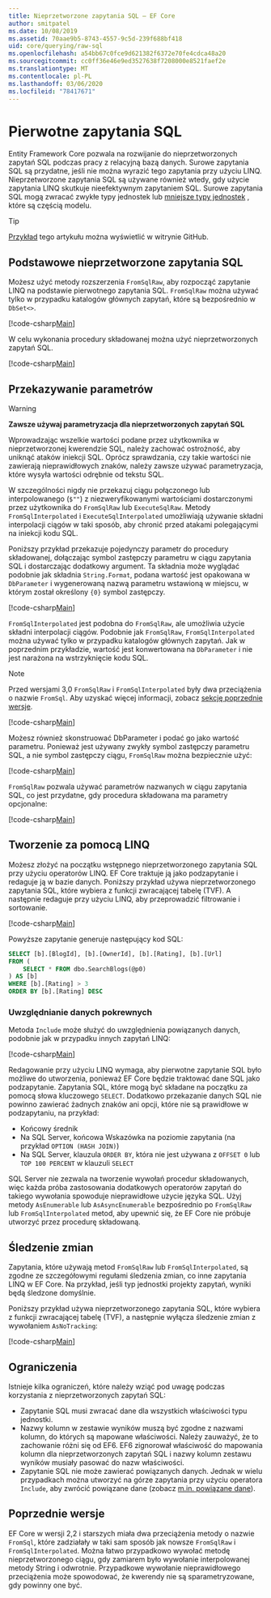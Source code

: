```yaml
---
title: Nieprzetworzone zapytania SQL — EF Core
author: smitpatel
ms.date: 10/08/2019
ms.assetid: 70aae9b5-8743-4557-9c5d-239f688bf418
uid: core/querying/raw-sql
ms.openlocfilehash: a54bb67c0fce9d621382f6372e70fe4cdca48a20
ms.sourcegitcommit: cc0ff36e46e9ed3527638f7208000e8521faef2e
ms.translationtype: MT
ms.contentlocale: pl-PL
ms.lasthandoff: 03/06/2020
ms.locfileid: "78417671"
---
```

# <a name="raw-sql-queries"></a>Pierwotne zapytania SQL

Entity Framework Core pozwala na rozwijanie do nieprzetworzonych zapytań SQL podczas pracy z relacyjną bazą danych. Surowe zapytania SQL są przydatne, jeśli nie można wyrazić tego zapytania przy użyciu LINQ. Nieprzetworzone zapytania SQL są używane również wtedy, gdy użycie zapytania LINQ skutkuje nieefektywnym zapytaniem SQL. Surowe zapytania SQL mogą zwracać zwykłe typy jednostek lub [mniejsze typy jednostek](xref:core/modeling/keyless-entity-types) , które są częścią modelu.

> [!TIP]  
> [Przykład](https://github.com/dotnet/EntityFramework.Docs/tree/master/samples/core/Querying/) tego artykułu można wyświetlić w witrynie GitHub.

## <a name="basic-raw-sql-queries"></a>Podstawowe nieprzetworzone zapytania SQL

Możesz użyć metody rozszerzenia `FromSqlRaw`, aby rozpocząć zapytanie LINQ na podstawie pierwotnego zapytania SQL. `FromSqlRaw` można używać tylko w przypadku katalogów głównych zapytań, które są bezpośrednio w `DbSet<>`.

[!code-csharp[Main](../../../samples/core/Querying/RawSQL/Sample.cs#FromSqlRaw)]

W celu wykonania procedury składowanej można użyć nieprzetworzonych zapytań SQL.

[!code-csharp[Main](../../../samples/core/Querying/RawSQL/Sample.cs#FromSqlRawStoredProcedure)]

## <a name="passing-parameters"></a>Przekazywanie parametrów

> [!WARNING]
> **Zawsze używaj parametryzacja dla nieprzetworzonych zapytań SQL**
>
> Wprowadzając wszelkie wartości podane przez użytkownika w nieprzetworzonej kwerendzie SQL, należy zachować ostrożność, aby uniknąć ataków iniekcji SQL. Oprócz sprawdzania, czy takie wartości nie zawierają nieprawidłowych znaków, należy zawsze używać parametryzacja, które wysyła wartości odrębnie od tekstu SQL.
>
> W szczególności nigdy nie przekazuj ciągu połączonego lub interpolowanego (`$""`) z niezweryfikowanymi wartościami dostarczonymi przez użytkownika do `FromSqlRaw` lub `ExecuteSqlRaw`. Metody `FromSqlInterpolated` i `ExecuteSqlInterpolated` umożliwiają używanie składni interpolacji ciągów w taki sposób, aby chronić przed atakami polegającymi na iniekcji kodu SQL.

Poniższy przykład przekazuje pojedynczy parametr do procedury składowanej, dołączając symbol zastępczy parametru w ciągu zapytania SQL i dostarczając dodatkowy argument. Ta składnia może wyglądać podobnie jak składnia `String.Format`, podana wartość jest opakowana w `DbParameter` i wygenerowaną nazwą parametru wstawioną w miejscu, w którym został określony `{0}` symbol zastępczy.

[!code-csharp[Main](../../../samples/core/Querying/RawSQL/Sample.cs#FromSqlRawStoredProcedureParameter)]

`FromSqlInterpolated` jest podobna do `FromSqlRaw`, ale umożliwia użycie składni interpolacji ciągów. Podobnie jak `FromSqlRaw`, `FromSqlInterpolated` można używać tylko w przypadku katalogów głównych zapytań. Jak w poprzednim przykładzie, wartość jest konwertowana na `DbParameter` i nie jest narażona na wstrzyknięcie kodu SQL.

> [!NOTE]
> Przed wersjami 3,0 `FromSqlRaw` i `FromSqlInterpolated` były dwa przeciążenia o nazwie `FromSql`. Aby uzyskać więcej informacji, zobacz [sekcję poprzednie wersje](#previous-versions).

[!code-csharp[Main](../../../samples/core/Querying/RawSQL/Sample.cs#FromSqlInterpolatedStoredProcedureParameter)]

Możesz również skonstruować DbParameter i podać go jako wartość parametru. Ponieważ jest używany zwykły symbol zastępczy parametru SQL, a nie symbol zastępczy ciągu, `FromSqlRaw` można bezpiecznie użyć:

[!code-csharp[Main](../../../samples/core/Querying/RawSQL/Sample.cs#FromSqlRawStoredProcedureSqlParameter)]

`FromSqlRaw` pozwala używać parametrów nazwanych w ciągu zapytania SQL, co jest przydatne, gdy procedura składowana ma parametry opcjonalne:

[!code-csharp[Main](../../../samples/core/Querying/RawSQL/Sample.cs#FromSqlRawStoredProcedureNamedSqlParameter)]

## <a name="composing-with-linq"></a>Tworzenie za pomocą LINQ

Możesz złożyć na początku wstępnego nieprzetworzonego zapytania SQL przy użyciu operatorów LINQ. EF Core traktuje ją jako podzapytanie i redaguje ją w bazie danych. Poniższy przykład używa nieprzetworzonego zapytania SQL, które wybiera z funkcji zwracającej tabelę (TVF). A następnie redaguje przy użyciu LINQ, aby przeprowadzić filtrowanie i sortowanie.

[!code-csharp[Main](../../../samples/core/Querying/RawSQL/Sample.cs#FromSqlInterpolatedComposed)]

Powyższe zapytanie generuje następujący kod SQL:

```sql
SELECT [b].[BlogId], [b].[OwnerId], [b].[Rating], [b].[Url]
FROM (
    SELECT * FROM dbo.SearchBlogs(@p0)
) AS [b]
WHERE [b].[Rating] > 3
ORDER BY [b].[Rating] DESC
```

### <a name="including-related-data"></a>Uwzględnianie danych pokrewnych

Metoda `Include` może służyć do uwzględnienia powiązanych danych, podobnie jak w przypadku innych zapytań LINQ:

[!code-csharp[Main](../../../samples/core/Querying/RawSQL/Sample.cs#FromSqlInterpolatedInclude)]

Redagowanie przy użyciu LINQ wymaga, aby pierwotne zapytanie SQL było możliwe do utworzenia, ponieważ EF Core będzie traktować dane SQL jako podzapytanie. Zapytania SQL, które mogą być składane na początku za pomocą słowa kluczowego `SELECT`. Dodatkowo przekazanie danych SQL nie powinno zawierać żadnych znaków ani opcji, które nie są prawidłowe w podzapytaniu, na przykład:

- Końcowy średnik
- Na SQL Server, końcowa Wskazówka na poziomie zapytania (na przykład `OPTION (HASH JOIN)`)
- Na SQL Server, klauzula `ORDER BY`, która nie jest używana z `OFFSET 0` lub `TOP 100 PERCENT` w klauzuli `SELECT`

SQL Server nie zezwala na tworzenie wywołań procedur składowanych, więc każda próba zastosowania dodatkowych operatorów zapytań do takiego wywołania spowoduje nieprawidłowe użycie języka SQL. Użyj metody `AsEnumerable` lub `AsAsyncEnumerable` bezpośrednio po `FromSqlRaw` lub `FromSqlInterpolated` metod, aby upewnić się, że EF Core nie próbuje utworzyć przez procedurę składowaną.

## <a name="change-tracking"></a>Śledzenie zmian

Zapytania, które używają metod `FromSqlRaw` lub `FromSqlInterpolated`, są zgodne ze szczegółowymi regułami śledzenia zmian, co inne zapytania LINQ w EF Core. Na przykład, jeśli typ jednostki projekty zapytań, wyniki będą śledzone domyślnie.

Poniższy przykład używa nieprzetworzonego zapytania SQL, które wybiera z funkcji zwracającej tabelę (TVF), a następnie wyłącza śledzenie zmian z wywołaniem `AsNoTracking`:

[!code-csharp[Main](../../../samples/core/Querying/RawSQL/Sample.cs#FromSqlInterpolatedAsNoTracking)]

## <a name="limitations"></a>Ograniczenia

Istnieje kilka ograniczeń, które należy wziąć pod uwagę podczas korzystania z nieprzetworzonych zapytań SQL:

- Zapytanie SQL musi zwracać dane dla wszystkich właściwości typu jednostki.
- Nazwy kolumn w zestawie wyników muszą być zgodne z nazwami kolumn, do których są mapowane właściwości. Należy zauważyć, że to zachowanie różni się od EF6. EF6 zignorował właściwość do mapowania kolumn dla nieprzetworzonych zapytań SQL i nazwy kolumn zestawu wyników musiały pasować do nazw właściwości.
- Zapytanie SQL nie może zawierać powiązanych danych. Jednak w wielu przypadkach można utworzyć na górze zapytania przy użyciu operatora `Include`, aby zwrócić powiązane dane (zobacz [m.in. powiązane dane](#including-related-data)).

## <a name="previous-versions"></a>Poprzednie wersje

EF Core w wersji 2,2 i starszych miała dwa przeciążenia metody o nazwie `FromSql`, które zadziałały w taki sam sposób jak nowsze `FromSqlRaw` i `FromSqlInterpolated`. Można łatwo przypadkowo wywołać metodę nieprzetworzonego ciągu, gdy zamiarem było wywołanie interpolowanej metody String i odwrotnie. Przypadkowe wywołanie nieprawidłowego przeciążenia może spowodować, że kwerendy nie są sparametryzowane, gdy powinny one być.
